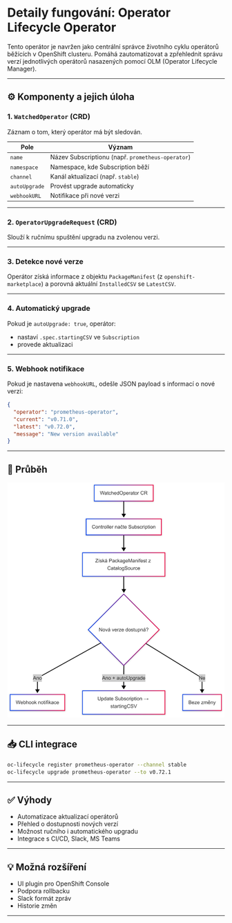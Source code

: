 # Detaily fungování: Operator Lifecycle Operator

Tento operátor je navržen jako centrální správce životního cyklu operátorů běžících v OpenShift clusteru. Pomáhá zautomatizovat a zpřehlednit správu verzí jednotlivých operátorů nasazených pomocí OLM (Operator Lifecycle Manager).

---

## ⚙️ Komponenty a jejich úloha

### 1. `WatchedOperator` (CRD)
Záznam o tom, který operátor má být sledován.

| Pole | Význam |
|------|--------|
| `name` | Název Subscriptionu (např. `prometheus-operator`) |
| `namespace` | Namespace, kde Subscription běží |
| `channel` | Kanál aktualizací (např. `stable`) |
| `autoUpgrade` | Provést upgrade automaticky |
| `webhookURL` | Notifikace při nové verzi |

---

### 2. `OperatorUpgradeRequest` (CRD)
Slouží k ručnímu spuštění upgradu na zvolenou verzi.

---

### 3. Detekce nové verze
Operátor získá informace z objektu `PackageManifest` (z `openshift-marketplace`) a porovná aktuální `InstalledCSV` se `LatestCSV`.

---

### 4. Automatický upgrade
Pokud je `autoUpgrade: true`, operátor:
- nastaví `.spec.startingCSV` ve `Subscription`
- provede aktualizaci

---

### 5. Webhook notifikace
Pokud je nastavena `webhookURL`, odešle JSON payload s informací o nové verzi:

```json
{
  "operator": "prometheus-operator",
  "current": "v0.71.0",
  "latest": "v0.72.0",
  "message": "New version available"
}
```

---

## 🔗 Průběh

![Schéma operátoru](diagram.png)

---

## 📥 CLI integrace

```bash
oc-lifecycle register prometheus-operator --channel stable
oc-lifecycle upgrade prometheus-operator --to v0.72.1
```

---

## ✅ Výhody

- Automatizace aktualizací operátorů
- Přehled o dostupnosti nových verzí
- Možnost ručního i automatického upgradu
- Integrace s CI/CD, Slack, MS Teams

---

## 💡 Možná rozšíření

- UI plugin pro OpenShift Console
- Podpora rollbacku
- Slack formát zpráv
- Historie změn

---
